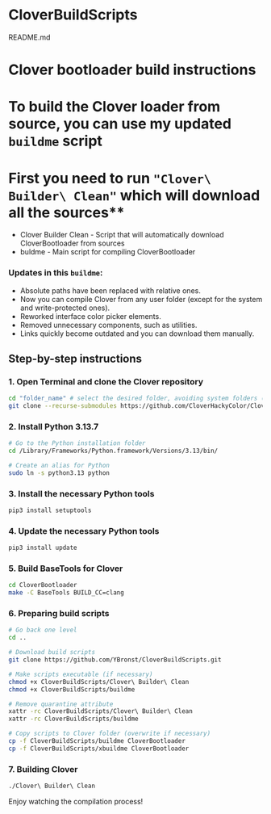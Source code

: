 # CloverBuildScripts
README.md
# Clover bootloader build instructions

# To build the Clover loader from source, you can use my **updated `buildme` script**
# First you need to run `"Clover\ Builder\ Clean"` which will download all the sources**

- Clover Builder Clean - Script that will automatically download CloverBootloader from sources
- buldme - Main script for compiling CloverBootloader

### Updates in this `buildme`:

* Absolute paths have been replaced with relative ones.
* Now you can compile Clover from any user folder (except for the system and write-protected ones).
* Reworked interface color picker elements.
* Removed unnecessary components, such as utilities.
* Links quickly become outdated and you can download them manually.

## Step-by-step instructions

### 1. Open Terminal and clone the Clover repository

```bash
cd "folder_name" # select the desired folder, avoiding system folders (as usual source)
git clone --recurse-submodules https://github.com/CloverHackyColor/CloverBootloader.git
```

### 2. Install Python 3.13.7

```bash
# Go to the Python installation folder
cd /Library/Frameworks/Python.framework/Versions/3.13/bin/

# Create an alias for Python
sudo ln -s python3.13 python
```

### 3. Install the necessary Python tools

```bash
pip3 install setuptools
```
### 4. Update the necessary Python tools
```bash
pip3 install update
```

### 5. Build BaseTools for Clover

```bash
cd CloverBootloader
make -C BaseTools BUILD_CC=clang
```

### 6. Preparing build scripts

```bash
# Go back one level
cd ..

# Download build scripts
git clone https://github.com/YBronst/CloverBuildScripts.git

# Make scripts executable (if necessary)
chmod +x CloverBuildScripts/Clover\ Builder\ Clean
chmod +x CloverBuildScripts/buildme

# Remove quarantine attribute
xattr -rc CloverBuildScripts/Clover\ Builder\ Clean
xattr -rc CloverBuildScripts/buildme

# Copy scripts to Clover folder (overwrite if necessary)
cp -f CloverBuildScripts/buildme CloverBootloader
cp -f CloverBuildScripts/xbuildme CloverBootloader
```

### 7. Building Clover

```bash
./Clover\ Builder\ Clean
```

Enjoy watching the compilation process!

